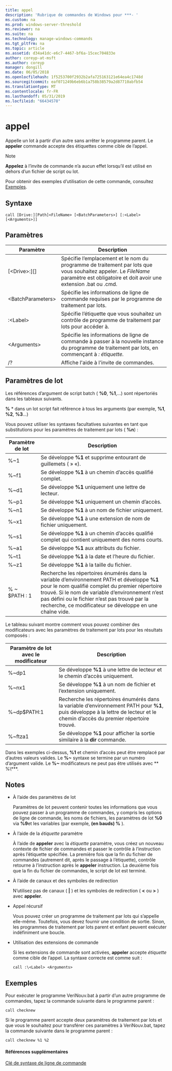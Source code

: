 ```yaml
---
title: appel
description: 'Rubrique de commandes de Windows pour ***- '
ms.custom: na
ms.prod: windows-server-threshold
ms.reviewer: na
ms.suite: na
ms.technology: manage-windows-commands
ms.tgt_pltfrm: na
ms.topic: article
ms.assetid: d34a41dc-e6c7-4467-bf6a-15cec704833e
author: coreyp-at-msft
ms.author: coreyp
manager: dongill
ms.date: 06/05/2018
ms.openlocfilehash: 1f5253700f2932b2afa725163121e64ea4c1748d
ms.sourcegitcommit: eaf071249b6eb6b1a758b38579a2d87710abfb54
ms.translationtype: MT
ms.contentlocale: fr-FR
ms.lasthandoff: 05/31/2019
ms.locfileid: "66434578"
---
```

# <a name="call"></a>appel



Appelle un lot à partir d’un autre sans arrêter le programme parent. Le **appeler** commande accepte des étiquettes comme cible de l’appel.

> [!NOTE]
> **Appelez** à l’invite de commande n’a aucun effet lorsqu’il est utilisé en dehors d’un fichier de script ou lot.

Pour obtenir des exemples d’utilisation de cette commande, consultez [Exemples](#BKMK_examples).

## <a name="syntax"></a>Syntaxe

```
call [Drive:][Path]<FileName> [<BatchParameters>] [:<Label> [<Arguments>]]
```

## <a name="parameters"></a>Paramètres

|           Paramètre           |                                                                         Description                                                                          |
|-------------------------------|--------------------------------------------------------------------------------------------------------------------------------------------------------------|
| [\<Drive>:][<Path>]<FileName> | Spécifie l’emplacement et le nom du programme de traitement par lots que vous souhaitez appeler. Le *FileName* paramètre est obligatoire et doit avoir une extension .bat ou .cmd. |
|      \<BatchParameters>       |                                            Spécifie les informations de ligne de commande requises par le programme de traitement par lots.                                             |
|           :\<Label>           |                                            Spécifie l’étiquette que vous souhaitez un contrôle de programme de traitement par lots pour accéder à.                                             |
|         \<Arguments>          |                     Spécifie les informations de ligne de commande à passer à la nouvelle instance du programme de traitement par lots, en commençant à *: étiquette.*                     |
|              /?               |                                                             Affiche l'aide à l'invite de commandes.                                                             |

## <a name="batch-parameters"></a>Paramètres de lot

Les références d’argument de script batch ( **%0**, **%1**,...) sont répertoriés dans les tableaux suivants.

**%** * dans un lot script fait référence à tous les arguments (par exemple, **%1**, **%2**, **%3**...)

Vous pouvez utiliser les syntaxes facultatives suivantes en tant que substitutions pour les paramètres de traitement par lots ( **%n**) :

|Paramètre de lot|Description|
|---------------|-----------|
|%~1|Se développe **%1** et supprime entourant de guillemets ( » «).|
|%~f1|Se développe **%1** à un chemin d’accès qualifié complet.|
|%~d1|Se développe **%1** uniquement une lettre de lecteur.|
|%~p1|Se développe **%1** uniquement un chemin d’accès.|
|%~n1|Se développe **%1** à un nom de fichier uniquement.|
|%~x1|Se développe **%1** à une extension de nom de fichier uniquement.|
|%~s1|Se développe **%1** à un chemin d’accès qualifié complet qui contient uniquement des noms courts.|
|%~a1|Se développe **%1** aux attributs du fichier.|
|%~t1|Se développe **%1** à la date et l’heure du fichier.|
|%~z1|Se développe **%1** à la taille du fichier.|
|% ~ $PATH : 1|Recherche les répertoires énumérés dans la variable d’environnement PATH et développe **%1** pour le nom qualifié complet du premier répertoire trouvé. Si le nom de variable d’environnement n’est pas défini ou le fichier n’est pas trouvé par la recherche, ce modificateur se développe en une chaîne vide.|

Le tableau suivant montre comment vous pouvez combiner des modificateurs avec les paramètres de traitement par lots pour les résultats composés :

|Paramètre de lot avec le modificateur|Description|
|-----------------------------|-----------|
|%~dp1|Se développe **%1** à une lettre de lecteur et le chemin d’accès uniquement.|
|%~nx1|Se développe **%1** à un nom de fichier et l’extension uniquement.|
|%~dp$PATH:1|Recherche les répertoires énumérés dans la variable d’environnement PATH pour **%1**, puis développe à la lettre de lecteur et le chemin d’accès du premier répertoire trouvé.|
|%~ftza1|Se développe **%1** pour afficher la sortie similaire à la **dir** commande.|

Dans les exemples ci-dessus, **%1** et chemin d’accès peut être remplacé par d’autres valeurs valides. Le <strong>%~</strong> syntaxe se termine par un numéro d’argument valide. Le <strong>%~</strong> modificateurs ne peut pas être utilisés avec ** %\\***.

## <a name="remarks"></a>Notes

-   À l’aide des paramètres de lot

    Paramètres de lot peuvent contenir toutes les informations que vous pouvez passer à un programme de commandes, y compris les options de ligne de commande, les noms de fichiers, les paramètres de lot **%0** via **%9**et les variables (par exemple, **(en bauds) %** ).
-   À l’aide de la *étiquette* paramètre

    À l’aide de **appeler** avec la *étiquette* paramètre, vous créez un nouveau contexte de fichier de commandes et passer le contrôle à l’instruction après l’étiquette spécifiée. La première fois que la fin du fichier de commandes (autrement dit, après le passage à l’étiquette), contrôle retourne à l’instruction après le **appeler** instruction. La deuxième fois que la fin du fichier de commandes, le script de lot est terminé.
-   À l’aide de canaux et des symboles de redirection

    N’utilisez pas de canaux ( **|** ) et les symboles de redirection ( **<** ou **>** ) avec **appeler**.
-   Appel récursif

    Vous pouvez créer un programme de traitement par lots qui s’appelle elle-même. Toutefois, vous devez fournir une condition de sortie. Sinon, les programmes de traitement par lots parent et enfant peuvent exécuter indéfiniment une boucle.
-   Utilisation des extensions de commande

    Si les extensions de commande sont activées, **appeler** accepte *étiquette* comme cible de l’appel. La syntaxe correcte est comme suit :

    `call :\<Label> <Arguments>`

## <a name="BKMK_examples"></a>Exemples

Pour exécuter le programme VeriNouv.bat à partir d’un autre programme de commandes, tapez la commande suivante dans le programme parent :
```
call checknew
```
Si le programme parent accepte deux paramètres de traitement par lots et que vous le souhaitez pour transférer ces paramètres à VeriNouv.bat, tapez la commande suivante dans le programme parent :
```
call checknew %1 %2
```

#### <a name="additional-references"></a>Références supplémentaires

[Clé de syntaxe de ligne de commande](command-line-syntax-key.md)